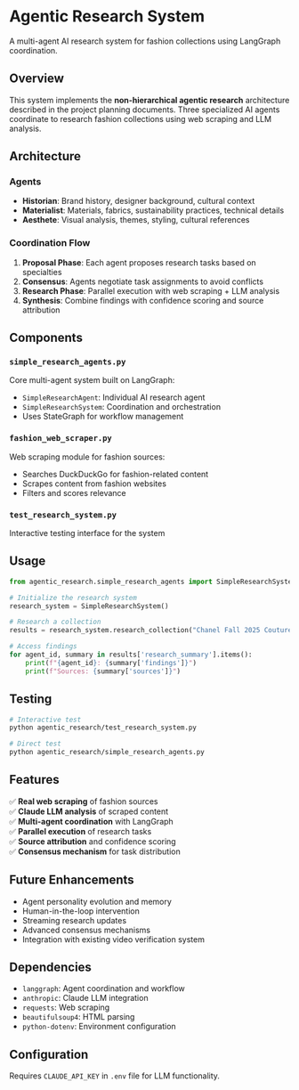# Agentic Research System

A multi-agent AI research system for fashion collections using LangGraph coordination.

## Overview

This system implements the **non-hierarchical agentic research** architecture described in the project planning documents. Three specialized AI agents coordinate to research fashion collections using web scraping and LLM analysis.

## Architecture

### Agents
- **Historian**: Brand history, designer background, cultural context
- **Materialist**: Materials, fabrics, sustainability practices, technical details
- **Aesthete**: Visual analysis, themes, styling, cultural references

### Coordination Flow
1. **Proposal Phase**: Each agent proposes research tasks based on specialties
2. **Consensus**: Agents negotiate task assignments to avoid conflicts
3. **Research Phase**: Parallel execution with web scraping + LLM analysis
4. **Synthesis**: Combine findings with confidence scoring and source attribution

## Components

### `simple_research_agents.py`
Core multi-agent system built on LangGraph:
- `SimpleResearchAgent`: Individual AI research agent
- `SimpleResearchSystem`: Coordination and orchestration
- Uses StateGraph for workflow management

### `fashion_web_scraper.py`
Web scraping module for fashion sources:
- Searches DuckDuckGo for fashion-related content
- Scrapes content from fashion websites
- Filters and scores relevance

### `test_research_system.py`
Interactive testing interface for the system

## Usage

```python
from agentic_research.simple_research_agents import SimpleResearchSystem

# Initialize the research system
research_system = SimpleResearchSystem()

# Research a collection
results = research_system.research_collection("Chanel Fall 2025 Couture")

# Access findings
for agent_id, summary in results['research_summary'].items():
    print(f"{agent_id}: {summary['findings']}")
    print(f"Sources: {summary['sources']}")
```

## Testing

```bash
# Interactive test
python agentic_research/test_research_system.py

# Direct test
python agentic_research/simple_research_agents.py
```

## Features

✅ **Real web scraping** of fashion sources  
✅ **Claude LLM analysis** of scraped content  
✅ **Multi-agent coordination** with LangGraph  
✅ **Parallel execution** of research tasks  
✅ **Source attribution** and confidence scoring  
✅ **Consensus mechanism** for task distribution  

## Future Enhancements

- Agent personality evolution and memory
- Human-in-the-loop intervention
- Streaming research updates
- Advanced consensus mechanisms
- Integration with existing video verification system

## Dependencies

- `langgraph`: Agent coordination and workflow
- `anthropic`: Claude LLM integration
- `requests`: Web scraping
- `beautifulsoup4`: HTML parsing
- `python-dotenv`: Environment configuration

## Configuration

Requires `CLAUDE_API_KEY` in `.env` file for LLM functionality.